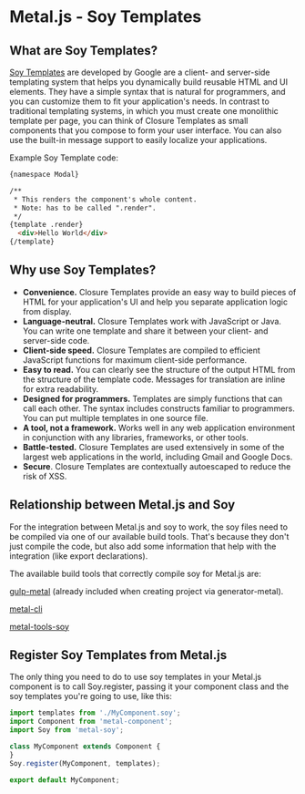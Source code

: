 # Metal.js - Soy Templates

## What are Soy Templates?

[Soy Templates](https://developers.google.com/closure/templates/) are developed by Google are a client- and server-side templating system that helps you dynamically build reusable HTML and UI elements. They have a simple syntax that is natural for programmers, and you can customize them to fit your application's needs. In contrast to traditional templating systems, in which you must create one monolithic template per page, you can think of Closure Templates as small components that you compose to form your user interface. You can also use the built-in message support to easily localize your applications.

Example Soy Template code:

```html
{namespace Modal}

/**
 * This renders the component's whole content.
 * Note: has to be called ".render".
 */
{template .render}
  <div>Hello World</div>
{/template}
```

## Why use Soy Templates?

- **Convenience.** Closure Templates provide an easy way to build pieces of HTML for your application's UI and help you separate application logic from display.
- **Language-neutral.** Closure Templates work with JavaScript or Java. You can write one template and share it between your client- and server-side code.
- **Client-side speed.** Closure Templates are compiled to efficient JavaScript functions for maximum client-side performance.
- **Easy to read.** You can clearly see the structure of the output HTML from the structure of the template code. Messages for translation are inline for extra readability.
- **Designed for programmers.** Templates are simply functions that can call each other. The syntax includes constructs familiar to programmers. You can put multiple templates in one source file.
- **A tool, not a framework.** Works well in any web application environment in conjunction with any libraries, frameworks, or other tools.
- **Battle-tested.** Closure Templates are used extensively in some of the largest web applications in the world, including Gmail and Google Docs.
- **Secure**. Closure Templates are contextually autoescaped to reduce the risk of XSS.

## Relationship between Metal.js and Soy

For the integration between Metal.js and soy to work, the soy files need to be compiled via one of our available build tools. That's because they don't just compile the code, but also add some information that help with the integration (like export declarations).

The available build tools that correctly compile soy for Metal.js are:

[gulp-metal](http://npmjs.com/package/gulp-metal) (already included when creating project via generator-metal).

[metal-cli](http://npmjs.com/package/metal-cli)

[metal-tools-soy](http://npmjs.com/package/metal-tools-soy)

## Register Soy Templates from Metal.js

The only thing you need to do to use soy templates in your Metal.js component is to call Soy.register, passing it your component class and the soy templates you're going to use, like this:

```javascript
import templates from './MyComponent.soy';
import Component from 'metal-component';
import Soy from 'metal-soy';

class MyComponent extends Component {
}
Soy.register(MyComponent, templates);

export default MyComponent;
```